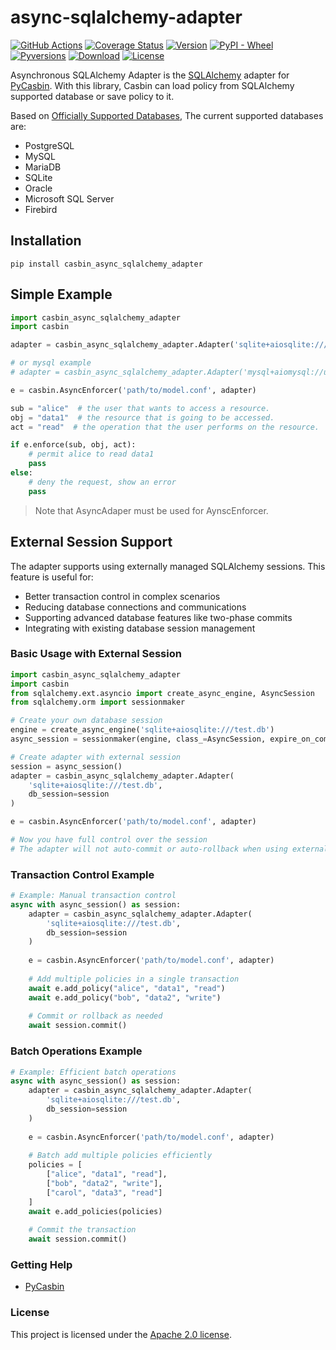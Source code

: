 async-sqlalchemy-adapter
====

[![GitHub Actions](https://github.com/officialpycasbin/async-sqlalchemy-adapter/workflows/build/badge.svg?branch=master)](https://github.com/officialpycasbin/async-sqlalchemy-adapter/actions)
[![Coverage Status](https://coveralls.io/repos/github/officialpycasbin/async-sqlalchemy-adapter/badge.svg)](https://coveralls.io/github/officialpycasbin/async-sqlalchemy-adapter)
[![Version](https://img.shields.io/pypi/v/casbin_async_sqlalchemy_adapter.svg)](https://pypi.org/project/casbin_async_sqlalchemy_adapter/)
[![PyPI - Wheel](https://img.shields.io/pypi/wheel/casbin_async_sqlalchemy_adapter.svg)](https://pypi.org/project/casbin_async_sqlalchemy_adapter/)
[![Pyversions](https://img.shields.io/pypi/pyversions/casbin_async_sqlalchemy_adapter.svg)](https://pypi.org/project/casbin_async_sqlalchemy_adapter/)
[![Download](https://img.shields.io/pypi/dm/casbin_async_sqlalchemy_adapter.svg)](https://pypi.org/project/casbin_async_sqlalchemy_adapter/)
[![License](https://img.shields.io/pypi/l/casbin_async_sqlalchemy_adapter.svg)](https://pypi.org/project/casbin_async_sqlalchemy_adapter/)

Asynchronous SQLAlchemy Adapter is the [SQLAlchemy](https://www.sqlalchemy.org) adapter for [PyCasbin](https://github.com/casbin/pycasbin). With this library, Casbin can load policy from SQLAlchemy supported database or save policy to it.

Based on [Officially Supported Databases](http://www.sqlalchemy.org/), The current supported databases are:

- PostgreSQL
- MySQL
- MariaDB
- SQLite
- Oracle
- Microsoft SQL Server
- Firebird

## Installation

```
pip install casbin_async_sqlalchemy_adapter
```

## Simple Example

```python
import casbin_async_sqlalchemy_adapter
import casbin

adapter = casbin_async_sqlalchemy_adapter.Adapter('sqlite+aiosqlite:///test.db')

# or mysql example 
# adapter = casbin_async_sqlalchemy_adapter.Adapter('mysql+aiomysql://user:pwd@127.0.0.1:3306/exampledb')

e = casbin.AsyncEnforcer('path/to/model.conf', adapter)

sub = "alice"  # the user that wants to access a resource.
obj = "data1"  # the resource that is going to be accessed.
act = "read"  # the operation that the user performs on the resource.

if e.enforce(sub, obj, act):
    # permit alice to read data1
    pass
else:
    # deny the request, show an error
    pass
```

> Note that AsyncAdaper must be used for AynscEnforcer.

## External Session Support

The adapter supports using externally managed SQLAlchemy sessions. This feature is useful for:

- Better transaction control in complex scenarios
- Reducing database connections and communications
- Supporting advanced database features like two-phase commits
- Integrating with existing database session management

### Basic Usage with External Session

```python
import casbin_async_sqlalchemy_adapter
import casbin
from sqlalchemy.ext.asyncio import create_async_engine, AsyncSession
from sqlalchemy.orm import sessionmaker

# Create your own database session
engine = create_async_engine('sqlite+aiosqlite:///test.db')
async_session = sessionmaker(engine, class_=AsyncSession, expire_on_commit=False)

# Create adapter with external session
session = async_session()
adapter = casbin_async_sqlalchemy_adapter.Adapter(
    'sqlite+aiosqlite:///test.db',
    db_session=session
)

e = casbin.AsyncEnforcer('path/to/model.conf', adapter)

# Now you have full control over the session
# The adapter will not auto-commit or auto-rollback when using external sessions
```

### Transaction Control Example

```python
# Example: Manual transaction control
async with async_session() as session:
    adapter = casbin_async_sqlalchemy_adapter.Adapter(
        'sqlite+aiosqlite:///test.db',
        db_session=session
    )
    
    e = casbin.AsyncEnforcer('path/to/model.conf', adapter)
    
    # Add multiple policies in a single transaction
    await e.add_policy("alice", "data1", "read")
    await e.add_policy("bob", "data2", "write")
    
    # Commit or rollback as needed
    await session.commit()
```

### Batch Operations Example

```python
# Example: Efficient batch operations
async with async_session() as session:
    adapter = casbin_async_sqlalchemy_adapter.Adapter(
        'sqlite+aiosqlite:///test.db',
        db_session=session
    )
    
    e = casbin.AsyncEnforcer('path/to/model.conf', adapter)
    
    # Batch add multiple policies efficiently
    policies = [
        ["alice", "data1", "read"],
        ["bob", "data2", "write"],
        ["carol", "data3", "read"]
    ]
    await e.add_policies(policies)
    
    # Commit the transaction
    await session.commit()
```


### Getting Help

- [PyCasbin](https://github.com/casbin/pycasbin)

### License

This project is licensed under the [Apache 2.0 license](LICENSE).
